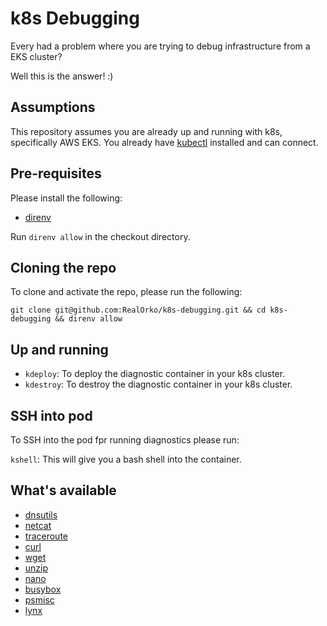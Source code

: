 # k8s Debugging

Every had a problem where you are trying to debug infrastructure from a EKS cluster?

Well this is the answer! :)

## Assumptions

This repository assumes you are already up and running with k8s, specifically AWS EKS. You already have [kubectl](https://kubernetes.io/docs/tasks/tools/) installed and can connect. 

## Pre-requisites

Please install the following:

  - [direnv](https://direnv.net/docs/installation.html)

Run `direnv allow` in the checkout directory. 

## Cloning the repo

To clone and activate the repo, please run the following:

```
git clone git@github.com:RealOrko/k8s-debugging.git && cd k8s-debugging && direnv allow
```

## Up and running

  - `kdeploy`: To deploy the diagnostic container in your k8s cluster. 
  - `kdestroy`: To destroy the diagnostic container in your k8s cluster. 


## SSH into pod

To SSH into the pod fpr running diagnostics please run: 

`kshell`: This will give you a bash shell into the container. 

## What's available

  - [dnsutils](https://github.com/RealOrko/k8s-debugging/blob/13e10e09702937aa6b8df38b15a16f3881a0ff4b/Dockerfile#L14)
  - [netcat](https://github.com/RealOrko/k8s-debugging/blob/13e10e09702937aa6b8df38b15a16f3881a0ff4b/Dockerfile#L15)
  - [traceroute](https://github.com/RealOrko/k8s-debugging/blob/13e10e09702937aa6b8df38b15a16f3881a0ff4b/Dockerfile#L16)
  - [curl](https://github.com/RealOrko/k8s-debugging/blob/13e10e09702937aa6b8df38b15a16f3881a0ff4b/Dockerfile#L17)
  - [wget](https://github.com/RealOrko/k8s-debugging/blob/13e10e09702937aa6b8df38b15a16f3881a0ff4b/Dockerfile#L18)
  - [unzip](https://github.com/RealOrko/k8s-debugging/blob/13e10e09702937aa6b8df38b15a16f3881a0ff4b/Dockerfile#L19)
  - [nano](https://github.com/RealOrko/k8s-debugging/blob/13e10e09702937aa6b8df38b15a16f3881a0ff4b/Dockerfile#L20)
  - [busybox](https://github.com/RealOrko/k8s-debugging/blob/13e10e09702937aa6b8df38b15a16f3881a0ff4b/Dockerfile#L21)
  - [psmisc](https://github.com/RealOrko/k8s-debugging/blob/13e10e09702937aa6b8df38b15a16f3881a0ff4b/Dockerfile#L22)
  - [lynx](https://github.com/RealOrko/k8s-debugging/blob/13e10e09702937aa6b8df38b15a16f3881a0ff4b/Dockerfile#L29-L32)
